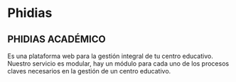 # Phidias

## PHIDIAS ACADÉMICO
Es una plataforma web para la gestión integral de tu centro educativo.
Nuestro servicio es modular, hay un módulo para cada uno de los procesos claves necesarios en la gestión de un centro educativo.
